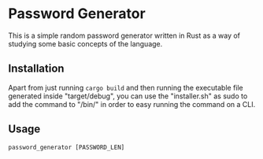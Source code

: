 # Password Generator

This is a simple random password generator written in Rust as a way of studying some basic concepts of the language.

## Installation

Apart from just running `cargo build` and then running the executable file generated inside "target/debug", you can use
the "installer.sh" as sudo to add the command to "/bin/" in order to easy running the command on a CLI.

## Usage

`password_generator [PASSWORD_LEN]`